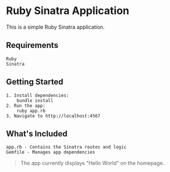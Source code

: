 # Ruby Sinatra Application

This is a simple Ruby Sinatra application.

## Requirements

    Ruby
    Sinatra

## Getting Started

    1. Install dependencies:
        bundle install
    2. Run the app:
        ruby app.rb
    3. Navigate to http://localhost:4567

## What's Included

    app.rb - Contains the Sinatra routes and logic
    Gemfile - Manages app dependencies

> The app currently displays "Hello World" on the homepage.